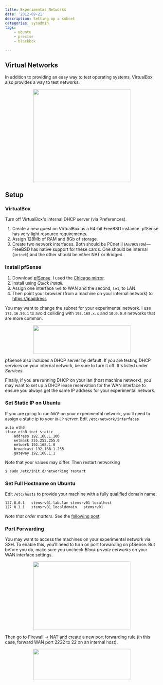 ```yaml
---
title: Experimental Networks
date: '2012-09-21'
description: Setting up a subnet
categories: sysadmin
tags:
    - ubuntu
    - precise
    - blackbox

---
```


## Virtual Networks

In addition to providing an easy way to test operating systems, VirtualBox also provides a way to test networks.

<div class="separator" style="clear: both; text-align: center;">
<a href="http://2.bp.blogspot.com/-SLJ-l9NQEa4/TrmZyK1DFwI/AAAAAAAAACI/P26EssI6igA/s1600/pfsense-virtual-network.png" imageanchor="1" style="margin-left: 1em; margin-right: 1em;"><img border="0" height="306" src="http://2.bp.blogspot.com/-SLJ-l9NQEa4/TrmZyK1DFwI/AAAAAAAAACI/P26EssI6igA/s320/pfsense-virtual-network.png" width="320" /></a></div>

## Setup

### VirtualBox

Turn off VirtualBox's internal DHCP server (via Preferences).

1. Create a new guest on VirtualBox as a 64-bit FreeBSD instance. pfSense has very light resource requirements.
2. Assign 128Mb of RAM and 8Gb of storage.
3. Create two network interfaces. Both should be PCnet ll (`Am79C970A`)—FreeBSD has native support for these cards. One should be internal (`intnet`) and the other should be either NAT or Bridged.

### Install pfSense

1. Download [pfSense](http://files.chi.pfsense.org/mirror/downloads/pfSense-2.0.1-RELEASE-amd64.iso.gz). I used the [Chicago mirror](http://files.chi.pfsense.org/mirror/downloads/).
2. Install using _Quick Install_.
3. Assign one interface `le0` to WAN and the second, `le1`, to LAN.
4. Then point your browser (from a machine on your internal network) to <https://ipaddress>

You may want to change the subnet for your experimental network. I use `172.16.50.1` to avoid colliding with `192.168.x.x` and `10.0.0.0` networks that are more common.

<div class="separator" style="clear: both; text-align: center;">
<a href="http://1.bp.blogspot.com/-KPbCUU2h-jo/TvU8i8lwWUI/AAAAAAAAADs/gQ6ZB-CX-Is/s1600/pfsense-172.png" imageanchor="1" style="margin-left: 1em; margin-right: 1em;"><img border="0" height="93" src="http://1.bp.blogspot.com/-KPbCUU2h-jo/TvU8i8lwWUI/AAAAAAAAADs/gQ6ZB-CX-Is/s320/pfsense-172.png" width="320" /></a></div>

pfSense also includes a DHCP server by default. If you are testing DHCP services on your internal network, be sure to turn it off. It's listed under _Services_.

Finally, if you are running DHCP on your lan (host machine network), you may want to set up a DHCP lease reservation for the WAN interface to ensure you always get the same IP address for your experimental network.

### Set Static IP on Ubuntu

If you are going to run `DHCP` on your experimental network, you'll need to assign a static ip to your `DHCP` server. Edit `/etc/network/interfaces`

    auto eth0
    iface eth0 inet static
        address 192.168.1.100
        netmask 255.255.255.0
        network 192.168.1.0
        broadcast 192.168.1.255
        gateway 192.168.1.1

Note that your values may differ. Then restart networking

    $ sudo /etc/init.d/networking restart

### Set Full Hostname on Ubuntu

Edit `/etc/hosts` to provide your machine with a fully qualified domain name:

    127.0.0.1   stemsrv01.lab.lan stemsrv01 localhost
    127.0.1.1   stemsrv01.localdomain   stemsrv01

_Note that order matters._ See the [following post](http://praxis.rocketknowledge.com/2011/12/machine-names.html).

### Port Forwarding

You may want to access the machines on your experimental network via SSH. To enable this, you'll need to turn on port forwarding on pfSense. But before you do, make sure you uncheck _Block private networks_ on your WAN interface settings.

<div class="separator" style="clear: both; text-align: center;">
<a href="http://4.bp.blogspot.com/-go2_2DcdTCk/TvVRWOnyp0I/AAAAAAAAAD8/x-aXOX0X6SM/s1600/pfsense-private-networks.png" imageanchor="1" style="margin-left: 1em; margin-right: 1em;"><img border="0" height="225" src="http://4.bp.blogspot.com/-go2_2DcdTCk/TvVRWOnyp0I/AAAAAAAAAD8/x-aXOX0X6SM/s320/pfsense-private-networks.png" width="320" /></a></div>

Then go to Firewall -> NAT and create a new port forwarding rule (in this case, forward WAN port 2222 to 22 on an internal host).

<div class="separator" style="clear: both; text-align: center;">
<a href="http://1.bp.blogspot.com/-3nWFTEkXFno/TvVXoPo4VZI/AAAAAAAAAEE/aVUfff5HFPg/s1600/pfsense-port-forward.png" imageanchor="1" style="margin-left: 1em; margin-right: 1em;"><img border="0" height="102" src="http://1.bp.blogspot.com/-3nWFTEkXFno/TvVXoPo4VZI/AAAAAAAAAEE/aVUfff5HFPg/s320/pfsense-port-forward.png" width="320" /></a></div>

